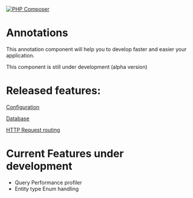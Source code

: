 [![PHP Composer](https://github.com/Cloudwalker1986/annotations/actions/workflows/ci.yaml/badge.svg)](https://github.com/Cloudwalker1986/annotations/actions/workflows/ci.yaml)

# Annotations
This annotation component will help you to develop faster and easier your application.

This component is still under development (alpha version)

# Released features:

[Configuration](src/Configuration/README.md)

[Database](src/Database/README.md)

[HTTP Request routing](src/Request/README.md)

# Current Features under development

- Query Performance profiler
- Entity type Enum handling
